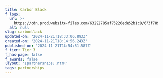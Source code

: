 ```yaml
---
title: Carbon Black
f_logo:
  url: >-
    https://cdn.prod.website-files.com/63292785af73226ede52b1c8/673f789f9a8aa43dce6ba7f7_CarbonBlack%25201.svg
  alt: null
slug: carbonblack
updated-on: '2024-11-21T18:33:06.893Z'
created-on: '2024-11-21T18:14:56.243Z'
published-on: '2024-11-21T18:54:51.587Z'
f_tier: Tier 3
f_has-page: false
f_awards: false
layout: '[partnerships].html'
tags: partnerships
---
```




